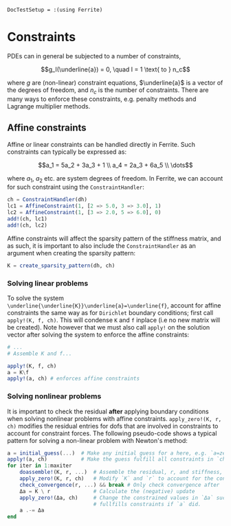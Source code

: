 ```@meta
DocTestSetup = :(using Ferrite)
```

# Constraints

PDEs can in general be subjected to a number of constraints, 

```math
g_I(\underline{a}) = 0, \quad I = 1 \text{ to } n_c
```

where $g$ are (non-linear) constraint equations, $\underline{a}$ is a vector of the
degrees of freedom, and $n_c$ is the number of constraints. There are many ways to
enforce these constraints, e.g. penalty methods and Lagrange multiplier methods. 

## Affine constraints

Affine or linear constraints can be handled directly in Ferrite. Such constraints can typically
be expressed as:

```math
a_1 =  5a_2 + 3a_3 + 1 \\
a_4 =  2a_3 + 6a_5 \\
\dots
```

where $a_1$, $a_2$ etc. are system degrees of freedom. In Ferrite, we can account for such constraint using the `ConstraintHandler`:

```julia
ch = ConstraintHandler(dh)
lc1 = AffineConstraint(1, [2 => 5.0, 3 => 3.0], 1)
lc2 = AffineConstraint(1, [3 => 2.0, 5 => 6.0], 0)
add!(ch, lc1)
add!(ch, lc2)
```

Affine constraints will affect the sparsity pattern of the stiffness matrix, and as such, it is important to also include 
the `ConstraintHandler` as an argument when creating the sparsity pattern:

```julia
K = create_sparsity_pattern(dh, ch)
```

### Solving linear problems
To solve the system ``\underline{\underline{K}}\underline{a}=\underline{f}``, account for affine constraints the same way as for 
`Dirichlet` boundary conditions; first call `apply!(K, f, ch)`. This will condense `K` and `f` inplace (i.e
no new matrix will be created). Note however that we must also call `apply!` on the solution vector after 
solving the system to enforce the affine constraints:

```julia
# ...
# Assemble K and f...

apply!(K, f, ch)
a = K\f
apply!(a, ch) # enforces affine constraints

```

### Solving nonlinear problems
It is important to check the residual **after** applying boundary conditions when 
solving nonlinear problems with affine constraints. 
`apply_zero!(K, r, ch)` modifies the residual entries for dofs that are involved 
in constraints to account for constraint forces. 
The following pseudo-code shows a typical pattern for solving a non-linear problem with Newton's method:
```julia
a = initial_guess(...)  # Make any initial guess for a here, e.g. `a=zeros(ndofs(dh))`
apply!(a, ch)           # Make the guess fulfill all constraints in `ch`
for iter in 1:maxiter
    doassemble!(K, r, ...)  # Assemble the residual, r, and stiffness, K=∂r/∂a.
    apply_zero!(K, r, ch)   # Modify `K` and `r` to account for the constraints. 
    check_convergence(r, ...) && break # Only check convergence after `apply_zero!(K, r, ch)`
    Δa = K \ r              # Calculate the (negative) update
    apply_zero!(Δa, ch)     # Change the constrained values in `Δa` such that `a-Δa`
                            # fullfills constraints if `a` did.
    a .-= Δa
end
```
